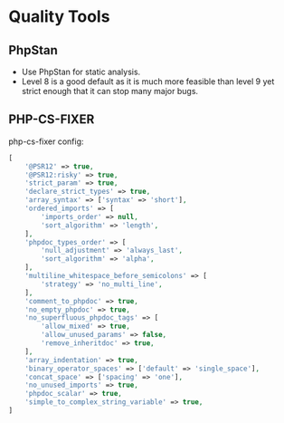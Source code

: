 # Quality Tools

## PhpStan
- Use PhpStan for static analysis.
- Level 8 is a good default as it is much more feasible than level 9 yet strict enough that it can stop many major bugs.

## PHP-CS-FIXER
php-cs-fixer config:
```php
[
    '@PSR12' => true,
    '@PSR12:risky' => true,
    'strict_param' => true,
    'declare_strict_types' => true,
    'array_syntax' => ['syntax' => 'short'],
    'ordered_imports' => [
        'imports_order' => null,
        'sort_algorithm' => 'length',
    ],
    'phpdoc_types_order' => [
        'null_adjustment' => 'always_last',
        'sort_algorithm' => 'alpha',
    ],
    'multiline_whitespace_before_semicolons' => [
        'strategy' => 'no_multi_line',
    ],
    'comment_to_phpdoc' => true,
    'no_empty_phpdoc' => true,
    'no_superfluous_phpdoc_tags' => [
        'allow_mixed' => true,
        'allow_unused_params' => false,
        'remove_inheritdoc' => true,
    ],
    'array_indentation' => true,
    'binary_operator_spaces' => ['default' => 'single_space'],
    'concat_space' => ['spacing' => 'one'],
    'no_unused_imports' => true,
    'phpdoc_scalar' => true,
    'simple_to_complex_string_variable' => true,
]
```
